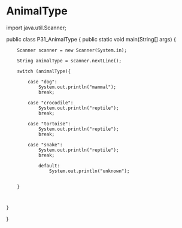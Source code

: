 # AnimalType

import java.util.Scanner;

public class P31_AnimalType {
    public static void main(String[] args) {

        Scanner scanner = new Scanner(System.in);

        String animalType = scanner.nextLine();

        switch (animalType){

            case "dog":
                System.out.println("mammal");
                break;

            case "crocodile":
                System.out.println("reptile");
                break;

            case "tortoise":
                System.out.println("reptile");
                break;

            case "snake":
                System.out.println("reptile");
                break;

                default:
                    System.out.println("unknown");

            
        }



    }

}
